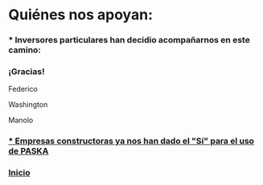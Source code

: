 # Quiénes nos apoyan:

### * Inversores particulares han decidio acompañarnos en este camino:

### ¡Gracias!

Federico

Washington 

Manolo



### [* Empresas constructoras ya nos han dado el "Sí" para el uso de PASKA](./CartasIntencion.md)



### [Inicio](./README.md)
